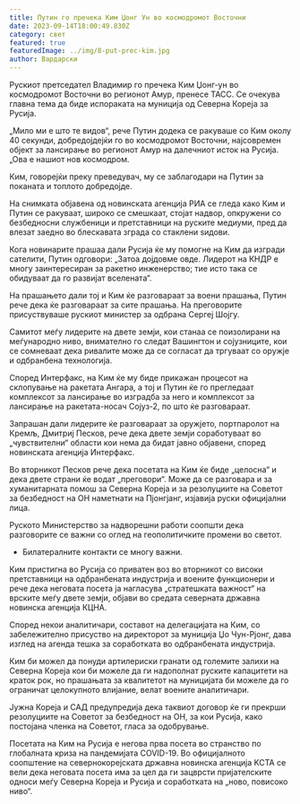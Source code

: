 ```yaml
---
title: Путин го пречека Ким Џонг Ун во космодромот Восточни
date: 2023-09-14T18:00:49.830Z
category: свет
featured: true
featuredImage: ../img/8-put-prec-kim.jpg
author: Вардарски
---
```

Рускиот претседател Владимир го пречека Ким Џонг-ун во космодромот Восточни во регионот Амур, пренесе ТАСС. Се очекува главна тема да биде испораката на муниција од Северна Кореја за Русија.

„Мило ми е што те видов“, рече Путин додека се ракуваше со Ким околу 40 секунди, добредојдејќи го во космодромот Восточни, најсовремен објект за лансирање во регионот Амур на далечниот исток на Русија. „Ова е нашиот нов космодром.

Ким, говорејќи преку преведувач, му се заблагодари на Путин за поканата и топлото добредојде.

На снимката објавена од новинската агенција РИА се гледа како Ким и Путин се ракуваат, широко се смешкаат, стојат надвор, опкружени со безбедносни службеници и претставници на руските медиуми, пред да влезат заедно во блескавата зграда со стаклени ѕидови.

Кога новинарите прашаа дали Русија ќе му помогне на Ким да изгради сателити, Путин одговори: „Затоа дојдовме овде. Лидерот на КНДР е многу заинтересиран за ракетно инженерство; тие исто така се обидуваат да го развијат вселената“.

На прашањето дали тој и Ким ќе разговараат за воени прашања, Путин рече дека ќе разговараат за сите прашања. На преговорите присуствуваше рускиот министер за одбрана Сергеј Шојгу.

Самитот меѓу лидерите на двете земји, кои станаа се поизолирани на меѓународно ниво, внимателно го следат Вашингтон и сојузниците, кои се сомневаат дека ривалите може да се согласат да тргуваат со оружје и одбранбена технологија.

Според Интерфакс, на Ким ќе му биде прикажан процесот на склопување на ракетата Ангара, а тој и Путин ќе го прегледаат комплексот за лансирање во изградба за него и комплексот за лансирање на ракетата-носач Сојуз-2, по што ќе разговараат.

Запрашан дали лидерите ќе разговараат за оружјето, портпаролот на Кремљ, Дмитриј Песков, рече дека двете земји соработуваат во „чувствителни“ области кои нема да бидат јавно објавени, според новинската агенција Интерфакс.

Во вторникот Песков рече дека посетата на Ким ќе биде „целосна“ и дека двете страни ќе водат „преговори“. Може да се разговара и за хуманитарната помош за Северна Кореја и за резолуциите на Советот за безбедност на ОН наметнати на Пјонгјанг, изјавија руски официјални лица.

Руското Министерство за надворешни работи соопшти дека разговорите се важни со оглед на геополитичките промени во светот.

* Билатералните контакти се многу важни.

Ким пристигна во Русија со приватен воз во вторникот со високи претставници на одбранбената индустрија и воените функционери и рече дека неговата посета ја нагласува „стратешката важност“ на врските меѓу двете земји, објави во средата северната државна новинска агенција КЦНА.

Според некои аналитичари, составот на делегацијата на Ким, со забележително присуство на директорот за муниција Џо Чун-Рјонг, дава изглед на агенда тешка за соработката во одбранбената индустрија.

Ким би можел да понуди артилериски гранати од големите залихи на Северна Кореја кои би можеле да ги надополнат руските капацитети на краток рок, но прашањата за квалитетот на муницијата би можеле да го ограничат целокупното влијание, велат воените аналитичари.

Јужна Кореја и САД предупредија дека таквиот договор ќе ги прекрши резолуциите на Советот за безбедност на ОН, за кои Русија, како постојана членка на Советот, гласа за одобрување.

Посетата на Ким на Русија е негова прва посета во странство по глобалната криза на пандемијата COVID-19. Во официјалното соопштение на севернокорејската државна новинска агенција KCTA се вели дека неговата посета има за цел да ги зацврсти пријателските односи меѓу Северна Кореја и Русија и соработката на „ново, повисоко ниво“.